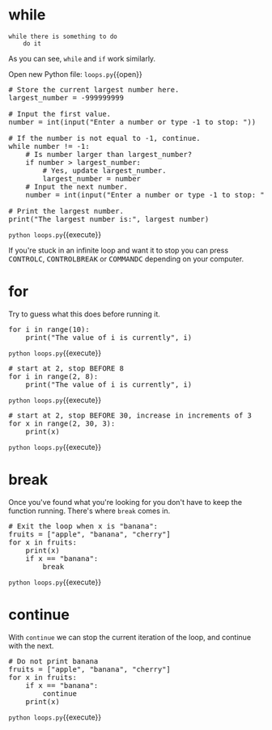 # while
```
while there is something to do
    do it
```

As you can see, ```while``` and ```if``` work similarly.

Open new Python file: `loops.py`{{open}}

<pre class="file" data-filename="loops.py" data-target="replace">
# Store the current largest number here.
largest_number = -999999999

# Input the first value.
number = int(input("Enter a number or type -1 to stop: "))

# If the number is not equal to -1, continue.
while number != -1:
    # Is number larger than largest_number?
    if number > largest_number:
        # Yes, update largest_number.
        largest_number = number
    # Input the next number.
    number = int(input("Enter a number or type -1 to stop: "))

# Print the largest number.
print("The largest number is:", largest_number)
</pre>

`python loops.py`{{execute}}

If you're stuck in an infinite loop and want it to stop you can press <kbd>CONTROL</kbd><kbd>C</kbd>, <kbd>CONTROL</kbd><kbd>BREAK</kbd> or <kbd>COMMAND</kbd><kbd>C</kbd> depending on your computer.

# for

Try to guess what this does before running it.

<pre class="file" data-filename="loops.py" data-target="replace">
for i in range(10):
    print("The value of i is currently", i)
</pre>

`python loops.py`{{execute}}

<pre class="file" data-filename="loops.py" data-target="replace">
# start at 2, stop BEFORE 8
for i in range(2, 8):
    print("The value of i is currently", i)
</pre>

`python loops.py`{{execute}}

<pre class="file" data-filename="loops.py" data-target="replace">
# start at 2, stop BEFORE 30, increase in increments of 3
for x in range(2, 30, 3):
    print(x)
</pre>

`python loops.py`{{execute}}

# break

Once you've found what you're looking for you don't have to keep the function running. There's where ```break``` comes in.

<pre class="file" data-filename="loops.py" data-target="replace">
# Exit the loop when x is "banana":
fruits = ["apple", "banana", "cherry"]
for x in fruits:
    print(x)
    if x == "banana":
        break
</pre>

`python loops.py`{{execute}}

# continue

With ```continue``` we can stop the current iteration of the loop, and continue with the next.

<pre class="file" data-filename="loops.py" data-target="replace">
# Do not print banana
fruits = ["apple", "banana", "cherry"]
for x in fruits:
    if x == "banana":
        continue
    print(x)
</pre>

`python loops.py`{{execute}}